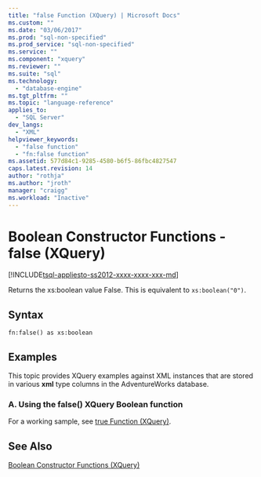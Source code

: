 ```yaml
---
title: "false Function (XQuery) | Microsoft Docs"
ms.custom: ""
ms.date: "03/06/2017"
ms.prod: "sql-non-specified"
ms.prod_service: "sql-non-specified"
ms.service: ""
ms.component: "xquery"
ms.reviewer: ""
ms.suite: "sql"
ms.technology: 
  - "database-engine"
ms.tgt_pltfrm: ""
ms.topic: "language-reference"
applies_to: 
  - "SQL Server"
dev_langs: 
  - "XML"
helpviewer_keywords: 
  - "false function"
  - "fn:false function"
ms.assetid: 577d84c1-9285-4580-b6f5-86fbc4827547
caps.latest.revision: 14
author: "rothja"
ms.author: "jroth"
manager: "craigg"
ms.workload: "Inactive"
---
```

# Boolean Constructor Functions - false (XQuery)
[!INCLUDE[tsql-appliesto-ss2012-xxxx-xxxx-xxx-md](../includes/tsql-appliesto-ss2012-xxxx-xxxx-xxx-md.md)]

  Returns the xs:boolean value False. This is equivalent to `xs:boolean("0")`.  
  
## Syntax  
  
```  
fn:false() as xs:boolean  
```  
  
## Examples  
 This topic provides XQuery examples against XML instances that are stored in various **xml** type columns in the AdventureWorks database.  
  
### A. Using the false() XQuery Boolean function  
 For a working sample, see [true Function &#40;XQuery&#41;](../xquery/boolean-constructor-functions-true-xquery.md).  
  
## See Also  
 [Boolean Constructor Functions &#40;XQuery&#41;](http://msdn.microsoft.com/library/fa907f39-d4b7-4495-b829-c788928e0f64)  
  
  
